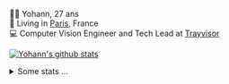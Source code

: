 <p>
  👨🏻 <bold>Yohann</bold>, 27 ans<br/>
  💼 Living in <a href="https://www.google.com/maps?q=paris">Paris</a>, France<br/>
  💻 Computer Vision Engineer and Tech Lead at <a href="https://trayvisor.com/">Trayvisor</a><br/>
</p>

<a href="https://github.com/anuraghazra/github-readme-stats"><img align="center" src="https://github-readme-stats-go94hl40s-yohann84l.vercel.app//api?username=yohann84L&show_icons=true&include_all_commits=true" alt="Yohann's github stats" /> </a>


<details>
  <summary>Some stats ...</summary><br/>
  

<!--START_SECTION:waka-->
![Code Time](http://img.shields.io/badge/Code%20Time-1%2C017%20hrs%205%20mins-blue)

![Profile Views](http://img.shields.io/badge/Profile%20Views-0-blue)

**🐱 My GitHub Data** 

> 📦 440.7 kB Used in GitHub's Storage 
 > 
> 🏆 118 Contributions in the Year 2024
 > 
> 🚫 Not Opted to Hire
 > 
> 📜 25 Public Repositories 
 > 
> 🔑 21 Private Repositories 
 > 
**I'm an Early 🐤** 

```text
🌞 Morning                14546 commits       ████████░░░░░░░░░░░░░░░░░   31.65 % 
🌆 Daytime                26015 commits       ██████████████░░░░░░░░░░░   56.61 % 
🌃 Evening                5222 commits        ███░░░░░░░░░░░░░░░░░░░░░░   11.36 % 
🌙 Night                  169 commits         ░░░░░░░░░░░░░░░░░░░░░░░░░   00.37 % 
```
📅 **I'm Most Productive on Wednesday** 

```text
Monday                   8340 commits        █████░░░░░░░░░░░░░░░░░░░░   18.15 % 
Tuesday                  8424 commits        █████░░░░░░░░░░░░░░░░░░░░   18.33 % 
Wednesday                10257 commits       ██████░░░░░░░░░░░░░░░░░░░   22.32 % 
Thursday                 9665 commits        █████░░░░░░░░░░░░░░░░░░░░   21.03 % 
Friday                   8498 commits        █████░░░░░░░░░░░░░░░░░░░░   18.49 % 
Saturday                 265 commits         ░░░░░░░░░░░░░░░░░░░░░░░░░   00.58 % 
Sunday                   503 commits         ░░░░░░░░░░░░░░░░░░░░░░░░░   01.09 % 
```


📊 **This Week I Spent My Time On** 

```text
🕑︎ Time Zone: Europe/Paris

💬 Programming Languages: 
Python                   7 hrs 40 mins       ████████████████░░░░░░░░░   62.67 % 
JavaScript               1 hr 21 mins        ███░░░░░░░░░░░░░░░░░░░░░░   11.06 % 
YAML                     1 hr 5 mins         ██░░░░░░░░░░░░░░░░░░░░░░░   08.88 % 
TypeScript               36 mins             █░░░░░░░░░░░░░░░░░░░░░░░░   04.96 % 
SQL                      21 mins             █░░░░░░░░░░░░░░░░░░░░░░░░   02.89 % 

🔥 Editors: 
PyCharm                  8 hrs 59 mins       ██████████████████░░░░░░░   73.39 % 
WebStorm                 2 hrs 9 mins        ████░░░░░░░░░░░░░░░░░░░░░   17.55 % 
VS Code                  1 hr 6 mins         ██░░░░░░░░░░░░░░░░░░░░░░░   09.06 % 

💻 Operating System: 
Mac                      12 hrs 15 mins      █████████████████████████   100.00 % 
```

**I Mostly Code in Python** 

```text
Python                   24 repos            ██████████████░░░░░░░░░░░   54.55 % 
Jupyter Notebook         5 repos             ███░░░░░░░░░░░░░░░░░░░░░░   11.36 % 
JavaScript               3 repos             ██░░░░░░░░░░░░░░░░░░░░░░░   06.82 % 
HTML                     2 repos             █░░░░░░░░░░░░░░░░░░░░░░░░   04.55 % 
Shell                    1 repo              █░░░░░░░░░░░░░░░░░░░░░░░░   02.27 % 
```




 Last Updated on 01/02/2024 00:28:56 UTC
<!--END_SECTION:waka-->
